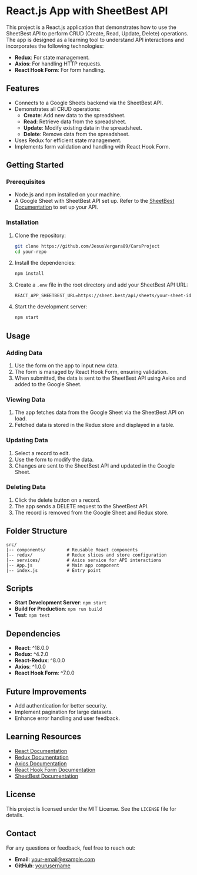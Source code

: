 # React.js App with SheetBest API

This project is a React.js application that demonstrates how to use the SheetBest API to perform CRUD (Create, Read, Update, Delete) operations. The app is designed as a learning tool to understand API interactions and incorporates the following technologies:

- **Redux**: For state management.
- **Axios**: For handling HTTP requests.
- **React Hook Form**: For form handling.

## Features
- Connects to a Google Sheets backend via the SheetBest API.
- Demonstrates all CRUD operations:
  - **Create**: Add new data to the spreadsheet.
  - **Read**: Retrieve data from the spreadsheet.
  - **Update**: Modify existing data in the spreadsheet.
  - **Delete**: Remove data from the spreadsheet.
- Uses Redux for efficient state management.
- Implements form validation and handling with React Hook Form.

## Getting Started

### Prerequisites
- Node.js and npm installed on your machine.
- A Google Sheet with SheetBest API set up. Refer to the [SheetBest Documentation](https://sheet.best/docs/) to set up your API.

### Installation
1. Clone the repository:
   ```bash
   git clone https://github.com/JesusVergara89/CarsProject
   cd your-repo
   ```

2. Install the dependencies:
   ```bash
   npm install
   ```

3. Create a `.env` file in the root directory and add your SheetBest API URL:
   ```env
   REACT_APP_SHEETBEST_URL=https://sheet.best/api/sheets/your-sheet-id
   ```

4. Start the development server:
   ```bash
   npm start
   ```

## Usage

### Adding Data
1. Use the form on the app to input new data.
2. The form is managed by React Hook Form, ensuring validation.
3. When submitted, the data is sent to the SheetBest API using Axios and added to the Google Sheet.

### Viewing Data
1. The app fetches data from the Google Sheet via the SheetBest API on load.
2. Fetched data is stored in the Redux store and displayed in a table.

### Updating Data
1. Select a record to edit.
2. Use the form to modify the data.
3. Changes are sent to the SheetBest API and updated in the Google Sheet.

### Deleting Data
1. Click the delete button on a record.
2. The app sends a DELETE request to the SheetBest API.
3. The record is removed from the Google Sheet and Redux store.

## Folder Structure
```
src/
|-- components/        # Reusable React components
|-- redux/             # Redux slices and store configuration
|-- services/          # Axios service for API interactions
|-- App.js             # Main app component
|-- index.js           # Entry point
```

## Scripts
- **Start Development Server**: `npm start`
- **Build for Production**: `npm run build`
- **Test**: `npm test`

## Dependencies
- **React**: ^18.0.0
- **Redux**: ^4.2.0
- **React-Redux**: ^8.0.0
- **Axios**: ^1.0.0
- **React Hook Form**: ^7.0.0

## Future Improvements
- Add authentication for better security.
- Implement pagination for large datasets.
- Enhance error handling and user feedback.

## Learning Resources
- [React Documentation](https://reactjs.org/docs/getting-started.html)
- [Redux Documentation](https://redux.js.org/)
- [Axios Documentation](https://axios-http.com/docs/intro)
- [React Hook Form Documentation](https://react-hook-form.com/)
- [SheetBest Documentation](https://sheet.best/docs/)

## License
This project is licensed under the MIT License. See the `LICENSE` file for details.

## Contact
For any questions or feedback, feel free to reach out:
- **Email**: your-email@example.com
- **GitHub**: [yourusername](https://github.com/yourusername)

